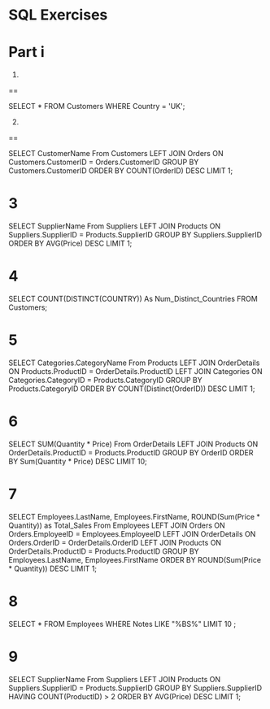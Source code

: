 SQL Exercises
=============

Part i
======

1.
==

SELECT \* FROM Customers WHERE Country = 'UK';

2.
==

SELECT CustomerName From Customers LEFT JOIN Orders ON
Customers.CustomerID = Orders.CustomerID GROUP BY Customers.CustomerID
ORDER BY COUNT(OrderID) DESC LIMIT 1;

3
=

SELECT SupplierName From Suppliers LEFT JOIN Products ON
Suppliers.SupplierID = Products.SupplierID GROUP BY Suppliers.SupplierID
ORDER BY AVG(Price) DESC LIMIT 1;

4
=

SELECT COUNT(DISTINCT(COUNTRY)) As Num\_Distinct\_Countries FROM
Customers;

5
=

SELECT Categories.CategoryName From Products LEFT JOIN OrderDetails ON
Products.ProductID = OrderDetails.ProductID LEFT JOIN Categories ON
Categories.CategoryID = Products.CategoryID GROUP BY Products.CategoryID
ORDER BY COUNT(Distinct(OrderID)) DESC LIMIT 1;

6
=

SELECT SUM(Quantity \* Price) From OrderDetails LEFT JOIN Products ON
OrderDetails.ProductID = Products.ProductID GROUP BY OrderID ORDER BY
Sum(Quantity \* Price) DESC LIMIT 10;

7
=

SELECT Employees.LastName, Employees.FirstName, ROUND(Sum(Price \*
Quantity)) as Total\_Sales From Employees LEFT JOIN Orders ON
Orders.EmployeeID = Employees.EmployeeID LEFT JOIN OrderDetails ON
Orders.OrderID = OrderDetails.OrderID LEFT JOIN Products ON
OrderDetails.ProductID = Products.ProductID GROUP BY Employees.LastName,
Employees.FirstName ORDER BY ROUND(Sum(Price \* Quantity)) DESC LIMIT 1;

8
=

SELECT \* FROM Employees WHERE Notes LIKE "%BS%" LIMIT 10 ;

9
=

SELECT SupplierName From Suppliers LEFT JOIN Products ON
Suppliers.SupplierID = Products.SupplierID GROUP BY Suppliers.SupplierID
HAVING COUNT(ProductID) \> 2 ORDER BY AVG(Price) DESC LIMIT 1;
